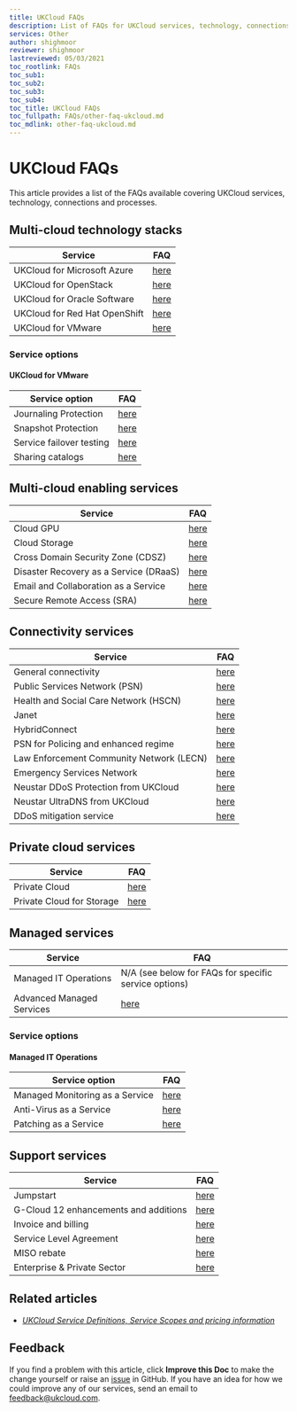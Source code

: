 ```yaml
---
title: UKCloud FAQs
description: List of FAQs for UKCloud services, technology, connections and processes
services: Other
author: shighmoor
reviewer: shighmoor
lastreviewed: 05/03/2021
toc_rootlink: FAQs
toc_sub1: 
toc_sub2:
toc_sub3:
toc_sub4:
toc_title: UKCloud FAQs
toc_fullpath: FAQs/other-faq-ukcloud.md
toc_mdlink: other-faq-ukcloud.md
---
```


# UKCloud FAQs

This article provides a list of the FAQs available covering UKCloud services, technology, connections and processes.

## Multi-cloud technology stacks

Service                       | FAQ
------------------------------|----
UKCloud for Microsoft Azure   | [here](../azure/azs-faq.md)
UKCloud for OpenStack         | [here](../openstack/ostack-faq.md)
UKCloud for Oracle Software   | [here](../oracle/orcl-faq.md)
UKCloud for Red Hat OpenShift | [here](../openshift/oshift-faq.md)
UKCloud for VMware            | [here](../vmware/vmw-faq.md)

### Service options

#### UKCloud for VMware

Service option           | FAQ
-------------------------|----
Journaling Protection    | [here](../vmware/vmw-faq-journaling-protection.md)
Snapshot Protection      | [here](../vmware/vmw-faq-snapshot-protection.md)
Service failover testing | [here](../vmware/vmw-faq-failover-testing.md)
Sharing catalogs         | [here](../vmware/vmw-faq-sharing-catalogs.md)

## Multi-cloud enabling services

Service                                | FAQ
---------------------------------------|----
Cloud GPU                              | [here](../gpu/gpu-faq.md)
Cloud Storage                          | [here](../cloud-storage/cs-faq.md)
Cross Domain Security Zone (CDSZ)      | [here](../cdsz/cdsz-faq.md)
Disaster Recovery as a Service (DRaaS) | [here](../draas/draas-faq.md)
Email and Collaboration as a Service   | [here](../email/email-faq.md)
Secure Remote Access (SRA)             | [here](../sra/sra-faq.md)

## Connectivity services

Service                                  | FAQ
-----------------------------------------|----
General connectivity                     | [here](../connectivity/conn-faq.md)
Public Services Network (PSN)            | [here](../connectivity/conn-faq-psn.md)
Health and Social Care Network (HSCN)    | [here](../connectivity/conn-faq-hscn.md)
Janet                                    | [here](../connectivity/conn-faq-janet.md)
HybridConnect                            | [here](../connectivity/conn-faq-hybridconnect.md)
PSN for Policing and enhanced regime     | [here](../connectivity/conn-faq-psn-police.md)
Law Enforcement Community Network (LECN) | [here](../connectivity/conn-faq-lecn.md)
Emergency Services Network               | [here](../connectivity/conn-faq-esn.md)
Neustar DDoS Protection from UKCloud     | [here](../connectivity/conn-faq-app-ddos.md)
Neustar UltraDNS from UKCloud            | [here](../connectivity/conn-faq-glb.md)
DDoS mitigation service                  | [here](../connectivity/conn-faq-ddos.md)

## Private cloud services

Service                   | FAQ
--------------------------|----
Private Cloud             | [here](../private-cloud/prc-faq.md)
Private Cloud for Storage | [here](../private-cloud/prc-faq-storage.md)

## Managed services

Service                   | FAQ
--------------------------|----
Managed IT Operations     | N/A (see below for FAQs for specific service options)
Advanced Managed Services | [here](../managed-services/man-adv-managed-svcs-faq.md)

### Service options

#### Managed IT Operations

Service option                  | FAQ
--------------------------------|----
Managed Monitoring as a Service | [here](../managed-services/man-monitoring-faq.md)
Anti-Virus as a Service         | [here](../managed-services/man-antivirus-faq.md)
Patching as a Service           | [here](../managed-services/man-patching-faq.md)

## Support services

Service                               | FAQ
--------------------------------------|----
Jumpstart                             | [here](other-faq-jumpstart.md)
G-Cloud 12 enhancements and additions | [here](other-faq-g12.md)
Invoice and billing                   | [here](other-faq-billing.md)
Service Level Agreement               | [here](other-faq-sla.md)
MISO rebate                           | [here](other-faq-miso-rebate.md)
Enterprise & Private Sector           | [here](other-faq-eps.md)

## Related articles

- [*UKCloud Service Definitions, Service Scopes and pricing information*](other-ref-service-definitions.md)

## Feedback

If you find a problem with this article, click **Improve this Doc** to make the change yourself or raise an [issue](https://github.com/UKCloud/documentation/issues) in GitHub. If you have an idea for how we could improve any of our services, send an email to <feedback@ukcloud.com>.
